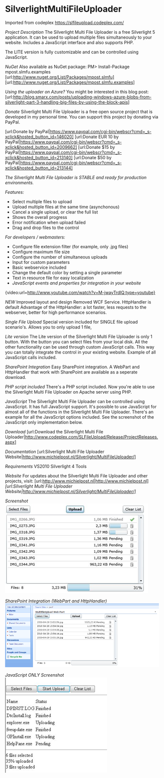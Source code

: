 # SilverlightMultiFileUploader

Imported from codeplex https://slfileupload.codeplex.com/

*Project Description*
The Silverlight Multi File Uploader is a free Silverlight 5 application. It can be used to upload multiple files simultaneously to your website. Includes a JavaScript interface and also supports PHP.

The LITE version is fully customizable and can be controlled using JavaScript.


*NuGet*
Also available as NuGet package:
PM> Install-Package mpost.slmfu.examples
[url:http://www.nuget.org/List/Packages/mpost.slmfu]
[url:http://www.nuget.org/List/Packages/mpost.slmfu.examples]

*Using the uploader on Azure?*
You might be interested in this blog post:
[url:http://blog.smarx.com/posts/uploading-windows-azure-blobs-from-silverlight-part-3-handling-big-files-by-using-the-block-apis]

*Donate*
Silverlight Multi File Uploader is a free open source project that is developed in my personal time. 
You can support this project by donating via PayPal.

[url:Donate by PayPal|https://www.paypal.com/cgi-bin/webscr?cmd=_s-xclick&hosted_button_id=146020]
[url:Donate EUR 10 by PayPal|https://www.paypal.com/cgi-bin/webscr?cmd=_s-xclick&hosted_button_id=2009662]
[url:Donate $15 by PayPal|https://www.paypal.com/cgi-bin/webscr?cmd=_s-xclick&hosted_button_id=213140]
[url:Donate $50 by PayPal|https://www.paypal.com/cgi-bin/webscr?cmd=_s-xclick&hosted_button_id=213144]

*The Silverlight Multi File Uploader is STABLE and ready for production environments.*

*Features:*
- Select multiple files to upload 
- Upload multiple files at the same time (asynchonous)
- Cancel a single upload, or clear the full list
- Shows the overall progress
- Error notification when upload failed
- Drag and drop files to the control

*For developers / webmasters:*
- Configure file extension filter (for example, only .jpg files) 
- Configure maximum file size 
- Configure the number of simultaneous uploads 
- Input for custom parameters 
- Basic webservice included 
- Change the default color by setting a single parameter
- Text in resource file for easy localization
- *JavaScript events and properties for integration in your website*

{video:url=http://www.youtube.com/watch?v=M-jwayTrdIQ,type=youtube}

*NEW*
Improved layout and design
Removed WCF Service. HttpHandler is default
Advantage of the HttpHandler: a lot faster, less requests to the webserver, better for high performance scenarios.

*Single File Upload*
Special version included for SINGLE file upload scenario's. Allows you to only upload 1 file,

*Lite version*
The Lite version of the Silverlight Multi File Uploader is only 1 button. With the button you can select files from your local disk.
All the other functionality can be used through custom JavaScript calls. This way you can totally integrate the control in your existing website.
Example of all JavaScript calls included.

*SharePoint Integration*
Easy SharePoint integration. A WebPart and HttpHandler that work with SharePoint are available as a seperate download.

*PHP script included*
There's a PHP script included. Now you're able to use the Silverlight Multi File Uploader on Apache server using PHP.

*JavaScript*
The Silverlight Multi File Uploader can be controlled using JavaScript. It has full JavaScript support. It's possible to use JavaScript for almost all of the functions in the Silverlight Multi File Uploader. There's an example for all the JavaScript options included. See the screenshot of the JavaScript only implementation below.

*Download*
[url:Download the Silverlight Multi File Uploader|http://www.codeplex.com/SLFileUpload/Release/ProjectReleases.aspx]

*Documentation*
[url:Silverlight Multi File Uploader Website|http://www.michielpost.nl/Silverlight/MultiFileUploader/]

*Requirements*
VS2010
Silverlight 4 Tools

*Website*
For updates about the Silverlight Multi File Uploader and other projects, visit: [url:http://www.michielpost.nl|http://www.michielpost.nl]
*[url:Silverlight Multi File Uploader Website|http://www.michielpost.nl/Silverlight/MultiFileUploader/]*

*Screenshot*
![screenshot](screenshot1.jpg)

*SharePoint Integration (WebPart and HttpHandler)*
![screenshot](screenshot2.png)

*JavaScript ONLY Screenshot*
![screenshot](screenshot3.jpg)
